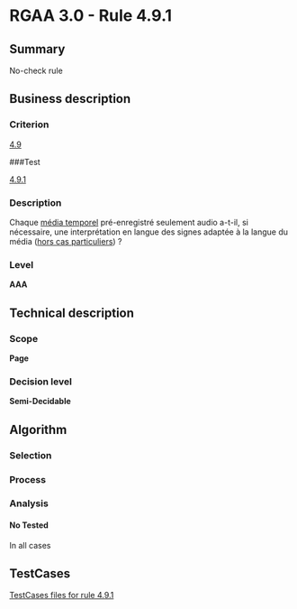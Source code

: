 # RGAA 3.0 -  Rule 4.9.1

## Summary

No-check rule

## Business description

### Criterion

[4.9](http://disic.github.io/rgaa_referentiel_en/RGAA3.0_Criteria_English_version_v1.html#crit-4-9)

###Test

[4.9.1](http://disic.github.io/rgaa_referentiel_en/RGAA3.0_Criteria_English_version_v1.html#test-4-9-1)

### Description

Chaque <a href="http://references.modernisation.gouv.fr/referentiel-technique-0#mMediaTemp">m&eacute;dia temporel</a> pr&eacute;-enregistr&eacute; seulement audio a-t-il, si n&eacute;cessaire, une interpr&eacute;tation en langue des signes adapt&eacute;e &agrave; la langue du m&eacute;dia (<a href="http://references.modernisation.gouv.fr/referentiel-technique-0#cpCrit4-" title="Cas particuliers pour le crit&egrave;re 4.9">hors cas particuliers</a>) ?

### Level

**AAA**

## Technical description

### Scope

**Page**

### Decision level

**Semi-Decidable**

## Algorithm

### Selection

### Process

### Analysis

#### No Tested 

In all cases



##  TestCases 

[TestCases files for rule 4.9.1](https://github.com/Asqatasun/Asqatasun/tree/master/rules/rules-rgaa3.0/src/test/resources/testcases/rgaa30/Rgaa30Rule040901/) 


